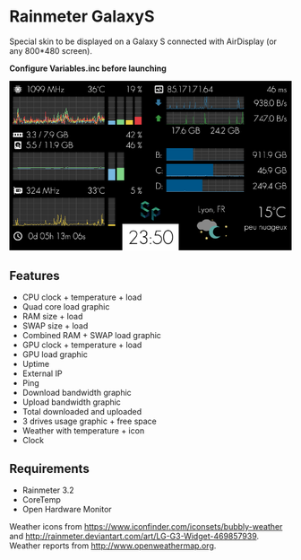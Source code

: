 # Rainmeter GalaxyS

Special skin to be displayed on a Galaxy S connected with AirDisplay (or any 800*480 screen).

**Configure Variables.inc before launching**

![screenshot](Screenshot.png)

## Features

 * CPU clock + temperature + load
 * Quad core load graphic
 * RAM size + load
 * SWAP size + load
 * Combined RAM + SWAP load graphic
 * GPU clock + temperature + load
 * GPU load graphic
 * Uptime
 * External IP
 * Ping
 * Download bandwidth graphic
 * Upload bandwidth graphic
 * Total downloaded and uploaded
 * 3 drives usage graphic + free space
 * Weather with temperature + icon
 * Clock
 
## Requirements

 * Rainmeter 3.2
 * CoreTemp
 * Open Hardware Monitor
 

Weather icons from https://www.iconfinder.com/iconsets/bubbly-weather and http://rainmeter.deviantart.com/art/LG-G3-Widget-469857939.  
Weather reports from http://www.openweathermap.org.